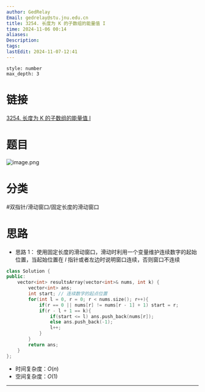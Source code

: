 ```yaml
---
author: GedRelay
Email: gedrelay@stu.jnu.edu.cn
title: 3254. 长度为 K 的子数组的能量值 I
time: 2024-11-06 00:14
aliases: 
Description: 
tags: 
lastEdit: 2024-11-07-12:41
---
```


```toc
style: number
max_depth: 3
```

# 链接
[3254. 长度为 K 的子数组的能量值 I](https://leetcode.cn/problems/find-the-power-of-k-size-subarrays-i/) 

# 题目
![image.png](https://ged-pic-bed.oss-cn-guangzhou.aliyuncs.com/img/202411060014585.png)


# 分类
#双指针/滑动窗口/固定长度的滑动窗口 

# 思路
- 思路 1：
使用固定长度的滑动窗口，滑动时利用一个变量维护连续数字的起始位置，当起始位置在 ${l }$ 指针或者左边时说明窗口连续，否则窗口不连续


```cpp
class Solution {
public:
    vector<int> resultsArray(vector<int>& nums, int k) {
        vector<int> ans;
        int start; // 连续数字的起点位置
        for(int l = 0, r = 0; r < nums.size(); r++){
            if(r == 0 || nums[r] != nums[r - 1] + 1) start = r;
            if(r - l + 1 == k){
                if(start <= l) ans.push_back(nums[r]);
                else ans.push_back(-1);
                l++;
            }
        }
        return ans;
    }
};
```


- 时间复杂度：${O\left( n \right)  }$ 
- 空间复杂度：${O\left( 1 \right)  }$ 


---


